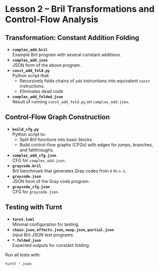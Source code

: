 # Lesson 2 – Bril Transformations and Control-Flow Analysis

## Transformation: Constant Addition Folding

- **`complex_add.bril`**  
  Example Bril program with several constant additions.
- **`complex_add.json`**  
  JSON form of the above program.
- **`const_add_fold.py`**  
  Python script that:
  - Recursively folds chains of `add` instructions into equivalent `const` instructions.
  - Eliminates dead code
- **`complex_add_folded.json`**  
  Result of running `const_add_fold.py` on `complex_add.json`.

## Control-Flow Graph Construction

- **`build_cfg.py`**  
  Python script to:
  - Split Bril functions into basic blocks.
  - Build control-flow graphs (CFGs) with edges for jumps, branches, and fallthroughs.
- **`complex_add_cfg.json`**  
  CFG for `complex_add.json`.
- **`graycode.bril`**  
  Bril benchmark that generates Gray codes from `0` to `n-1`.
- **`graycode.json`**  
  JSON form of the Gray code program.
- **`graycode_cfg.json`**  
  CFG for `graycode.json`.

## Testing with Turnt

- **`turnt.toml`**  
  Minimal configuration for testing.
- **`chain.json`, `effects.json`, `noop.json`, `partial.json`**  
  Input Bril JSON test programs.
- **`*.folded.json`**  
  Expected outputs for constant folding.

Run all tests with:

```bash
turnt *.json
